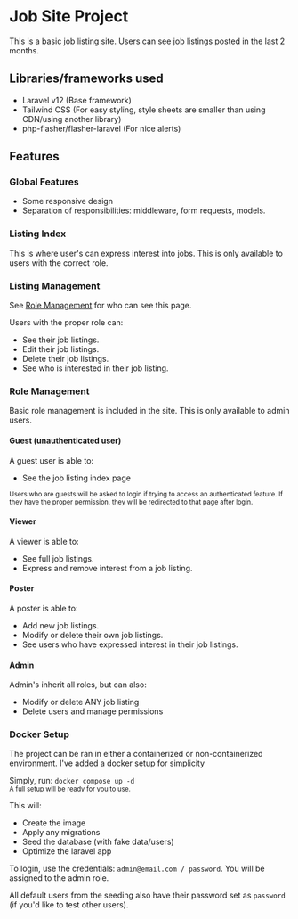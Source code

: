 # Job Site Project

This is a basic job listing site.
Users can see job listings posted in the last 2 months.

## Libraries/frameworks used

-   Laravel v12 (Base framework)
-   Tailwind CSS (For easy styling, style sheets are smaller than using CDN/using another library)
-   php-flasher/flasher-laravel (For nice alerts)

## Features

### Global Features

-   Some responsive design
-   Separation of responsibilities: middleware, form requests, models.

### Listing Index

This is where user's can express interest into jobs. This is only available to users with the correct role.

### Listing Management

See [Role Management](#role-management) for who can see this page.

Users with the proper role can:

-   See their job listings.
-   Edit their job listings.
-   Delete their job listings.
-   See who is interested in their job listing.

### Role Management

Basic role management is included in the site. This is only available to admin users.

#### Guest (unauthenticated user)

A guest user is able to:

-   See the job listing index page

<small>Users who are guests will be asked to login if trying to access an authenticated feature. If they have the proper permission, they will be redirected to that page after login.</small>

#### Viewer

A viewer is able to:

-   See full job listings.
-   Express and remove interest from a job listing.

#### Poster

A poster is able to:

-   Add new job listings.
-   Modify or delete their own job listings.
-   See users who have expressed interest in their job listings.

#### Admin

Admin's inherit all roles, but can also:

-   Modify or delete ANY job listing
-   Delete users and manage permissions

### Docker Setup

The project can be ran in either a containerized or non-containerized environment. I've added a docker setup for simplicity

Simply, run:
`docker compose up -d`
<br />
<small>A full setup will be ready for you to use.</small>

This will:

-   Create the image
-   Apply any migrations
-   Seed the database (with fake data/users)
-   Optimize the laravel app

To login, use the credentials: `admin@email.com / password`. You will be assigned to the admin role.

All default users from the seeding also have their password set as `password` (if you'd like to test other users).
